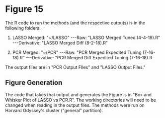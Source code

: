 # Figure 15

The R code to run the methods (and the respective outputs) is in the following folders:

1. LASSO Merged: "~/LASSO"
---Raw: "LASSO Merged Tuned (4-4-19).R"
---Derivative: "LASSO Merged Diff (8-2-18).R"

2. PCR Merged:  "~/PCR"
---Raw: "PCR Merged Expedited Tuning (7-16-18).R"
---Derivative: "PCR Merged Diff Expedited Tuning (7-16-18).R

The output files are in "PCR Output FIles" and "LASSO Output Files."

## Figure Generation

The code that takes that output and generates the Figure is in "Box and Whisker Plot of LASSO vs PCR.R". The working directories will need to be changed when reading in the output files. The methods were run on Harvard Odyssey's cluster ("general" partition).
